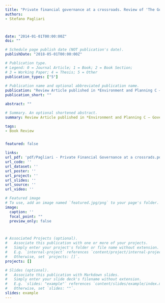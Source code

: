 ```yaml
---
title: "Private financial governance at a crossroads. Review of 'The Governance and Regulation of International Finance' by Geoffrey P. Miller and Fabrizio Cafaggi (eds)"
authors:
- Stefano Pagliari



date: "2014-01-01T00:00:00Z"
doi: ""

# Schedule page publish date (NOT publication's date).
publishDate: "2018-05-01T00:00:00Z"

# Publication type.
# Legend: 0 = Journal Article; 1 = Book; 2 = Book Section;
# 3 = Working Paper; 4 = Thesis; 5 = Other
publication_types: ["5"]
 
# Publication name and optional abbreviated publication name.
publication: "Review Article published in *Environment and Planning C – Government and Policy* 32(2)"
publication_short: ""

abstract: ""

# Summary. An optional shortened abstract.
summary: Review Article published in *Environment and Planning C – Government and Policy* 32(2)

tags:
- Book Review


featured: false

links:
url_pdf: 'pdf/Pagliari - Private Financial Governance at a crossrads.pdf'
url_code: ''
url_dataset: ''
url_poster: ''
url_project: ''
url_slides: ''
url_source: ''
url_video: ''

# Featured image
# To use, add an image named `featured.jpg/png` to your page's folder. 
image:
  caption: ''
  focal_point: ""
  preview_only: false



# Associated Projects (optional).
#   Associate this publication with one or more of your projects.
#   Simply enter your project's folder or file name without extension.
#   E.g. `internal-project` references `content/project/internal-project/index.md`.
#   Otherwise, set `projects: []`.
projects: []

# Slides (optional).
#   Associate this publication with Markdown slides.
#   Simply enter your slide deck's filename without extension.
#   E.g. `slides: "example"` references `content/slides/example/index.md`.
#   Otherwise, set `slides: ""`.
slides: example 
---
```

 